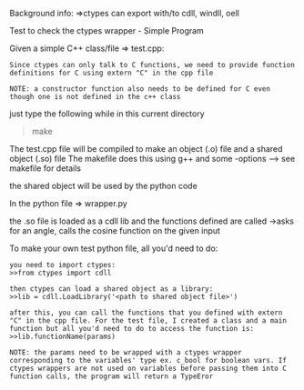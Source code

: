 Background info:
    =>ctypes can export with/to cdll, windll, oell


Test to check the ctypes wrapper - Simple Program

Given a simple C++ class/file => test.cpp:

    Since ctypes can only talk to C functions, we need to provide function definitions for C using extern "C" in the cpp file

    NOTE: a constructor function also needs to be defined for C even though one is not defined in the c++ class

just type the following while in this current directory
>make

The test.cpp file will be compiled to make an object (.o) file and a shared object (.so) file
The makefile does this using g++ and some -options --> see makefile for details


the shared object will be used by the python code

In the python file => wrapper.py

the .so file is loaded as a cdll lib and the functions defined are called
->asks for an angle, calls the cosine function on the given input

To make your own test python file, all you'd need to do:

    you need to import ctypes:
    >>from ctypes import cdll

    then ctypes can load a shared object as a library:
    >>lib = cdll.LoadLibrary('<path to shared object file>')

    after this, you can call the functions that you defined with extern "C" in the cpp file. For the test file, I created a class and a main function but all you'd need to do to access the function is:
    >>lib.functionName(params)

    NOTE: the params need to be wrapped with a ctypes wrapper corresponding to the variables' type ex. c_bool for boolean vars. If ctypes wrappers are not used on variables before passing them into C function calls, the program will return a TypeEror
